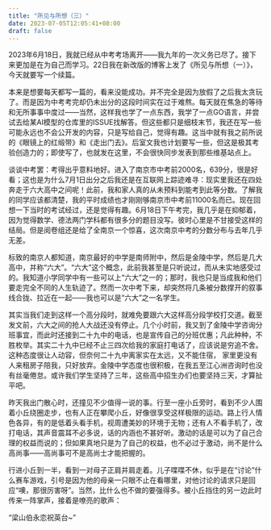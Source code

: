 ```yaml
---
title: "所见与所想（三）"
date: 2023-07-05T12:05:41+08:00
draft: false
---
```


2023年6月18日，我就已经从中考考场离开——我九年的一次义务已尽了。接下来更加是在为自己而学习。22日我在新改版的博客上发了《所见与所想（一）》，今天就要写一个续篇。

本来是想要每天都写一篇的，看来没能成功。并不完全是因为放假了之后我太贪玩了。而是因为中考考完却仍未出分的这段时间实在过于难熬。每天就在焦急的等待和无所事事中度过——当然，这样我也学了一点东西，我学了一点GO语言，并尝试去给某AI模型的仓库里的ISSUE找解答。但这些都只是细枝末节，我还在写一些可能永远也不会公开发的内容，只是写给自己，觉得有趣。这当中就有我之前所说的《眼镜上的红缎带》和《走出门去》。后室文我也计划要写一些，但这是极其考验创造力的；即使写了，也就发在这里，不会很快同步发表到那些维基站点上。

谈谈中考罢：考得出乎意料地好。进入了南京市中考前2000名，639分，很是好看；这也是为什么7月1日出分之后我还是在互联网上踪迹难寻：现实里我还在四处奔走于六大高中之间呢！此前，我和家人真的从未预料到能考到此等分数。了解我的同学应该都清楚，我的平时成绩也才刚刚够南京市中考前11000名而已。现在回想一下当时的考试经过，还是觉得有趣。6月18日下午考完，我几乎是在抑郁着，因为觉得数学、德法两门学科都有很多分的题目没写。彼时心里是不甘接受这样的结局。但是阅卷组还是给了全南京一个惊喜，这次南京中考的分数分布与去年几乎无差。

标致的南京人都知道，南京最好的中学是南师附中，然后是金陵中学，然后是几大高中，并称“六大”。“六大”这个概念，此前我甚至是只听说过，而从未实地感受过的。我知道小学同学中有一些可以上“六大”之一的；那时，我也只是当成我和他们要走完全不同的人生轨迹了。然而一次中考下来，却突然将几条被分数撑开的叙事线合拢、拉近在一起——我也可以是“六大”之一名学生。

其实当我们走到这样一个高分段时，就难免要跟六大这样高分段学校打交道。截至发文前，六大之间的抢人大战还没有停止。几个小时前，我又到了金陵中学咨询分班事宜，而此时还接到二十九中的电话，也是宣传自己的分班优惠；凡此种种，不胜枚举。其实二十九中已经不止三四次给我的家庭打电话了，应该说是穷追不舍。这种态度很让人动容，但奈何二十九中离家实在太远，又不能住宿， 家里更没有人来租房子陪我，只好放弃。金陵中学态度也很积极，在我五至江心洲咨询时也没有丝毫倦怠。或许我们学生坚持了三年，这些高中招生办们也要坚持三天，才算扯平吧。

昨天我出门散心时，还撞见不少值得一说的事。行至一座小丘旁时，看到不少人围着小丘绕圈走步，也有人正在攀爬小丘，好像很享受这样极限的运动。路上行人情色各异，有的是低着头看手机，视周遭美妙的环境于无物；还有人不看手机了，改打电话，其声音震耳不必多说，话的内涵也不甚好听。激动的话是可以为了自己合理的权益而说的；但如果真地只是为了自己的权益，也不必过于激动，尚不是什么高尚事——高尚事可不是高尚士才能把握的。

行进小丘到一半，看到一对母子正肩并肩走着。儿子喋喋不休，似乎是在“讨论”什么赛车游戏，引号是因为他的母亲一只眼不止在看哪里，对他讨论的请求只是回应“噢，那很厉害呀”。当然，比什么也不做的要强得多。被小丘挡住的另一边此时传来一阵掌声，接着是嘹亮的歌声：

“梁山伯永恋祝英台~”
